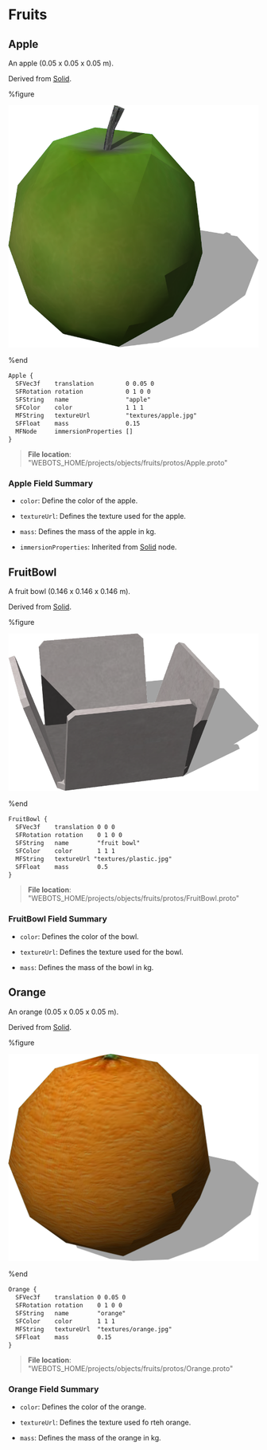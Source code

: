 # Fruits

## Apple

An apple (0.05 x 0.05 x 0.05 m).

Derived from [Solid](../reference/solid.md).

%figure

![Apple](images/objects/fruits/Apple/model.png)

%end

```
Apple {
  SFVec3f    translation         0 0.05 0
  SFRotation rotation            0 1 0 0
  SFString   name                "apple"
  SFColor    color               1 1 1
  MFString   textureUrl          "textures/apple.jpg"
  SFFloat    mass                0.15
  MFNode     immersionProperties []
}
```

> **File location**: "WEBOTS\_HOME/projects/objects/fruits/protos/Apple.proto"

### Apple Field Summary

- `color`: Define the color of the apple.

- `textureUrl`: Defines the texture used for the apple.

- `mass`: Defines the mass of the apple in kg.

- `immersionProperties`: Inherited from [Solid](../reference/solid.md) node.

## FruitBowl

A fruit bowl (0.146 x 0.146 x 0.146 m).

Derived from [Solid](../reference/solid.md).

%figure

![FruitBowl](images/objects/fruits/FruitBowl/model.png)

%end

```
FruitBowl {
  SFVec3f    translation 0 0 0
  SFRotation rotation    0 1 0 0
  SFString   name        "fruit bowl"
  SFColor    color       1 1 1
  MFString   textureUrl "textures/plastic.jpg"
  SFFloat    mass        0.5
}
```

> **File location**: "WEBOTS\_HOME/projects/objects/fruits/protos/FruitBowl.proto"

### FruitBowl Field Summary

- `color`: Defines the color of the bowl.

- `textureUrl`: Defines the texture used for the bowl.

- `mass`: Defines the mass of the bowl in kg.

## Orange

An orange (0.05 x 0.05 x 0.05 m).

Derived from [Solid](../reference/solid.md).

%figure

![Orange](images/objects/fruits/Orange/model.png)

%end

```
Orange {
  SFVec3f    translation 0 0.05 0
  SFRotation rotation    0 1 0 0
  SFString   name        "orange"
  SFColor    color       1 1 1
  MFString   textureUrl  "textures/orange.jpg"
  SFFloat    mass        0.15
}
```

> **File location**: "WEBOTS\_HOME/projects/objects/fruits/protos/Orange.proto"

### Orange Field Summary

- `color`: Defines the color of the orange.

- `textureUrl`: Defines the texture used fo rteh orange.

- `mass`: Defines the mass of the orange in kg.

